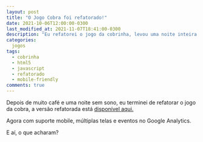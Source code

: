 ```yaml
---
layout: post
title: "O Jogo Cobra foi refatorado!"
date: 2021-10-06T12:00:00-0300
last_modified_at: 2021-11-07T18:41:00-0300
description: "Eu refatorei o jogo da cobrinha, levou uma noite inteira acordado mas eu consegui, agora ele está mais mobile-friendly."
categories:
  jogos
tags:
  - cobrinha
  - html5
  - javascript
  - refatorado
  - mobile-friendly
comments: true
---
```


Depois de muito café e uma noite sem sono, eu terminei de refatorar o jogo da cobra, a versão refatorada está [disponível aqui.](https://rafael-dev-21.netlify.app/jogos/snake-refactor)

Agora com suporte mobile, múltiplas telas e eventos no Google Analytics.

E aí, o que acharam?
